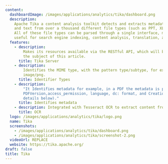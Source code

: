 ```yaml
---
content:
  dashboardImage: /images/applications/analytics/tika/dashboard.png
  description:
    Apache Tika a content analysis toolkit detects and extracts metadata
    and text from over a thousand different file types (such as PPT, XLS, and PDF).
    All of these file types can be parsed through a single interface, making Tika
    useful for search engine indexing, content analysis, translation, and much more.
  features:
    - description:
        Makes its resources available via the RESTful API, which will be
        the subject of this article.
      title: Tika Server
    - description:
        Identifies the MIME type, with the pattern type/subtype, for example,
        image/png.
      title: Identifier Types
    - description:
        "It Identifies metadata for example, in a PDF the metadata is pdf:
        PDFVersion,access_permission, language, dc: format, and Creation-Date (more
        details below)."
      title: Identifies metadata
    - description: Integrated with Tesseract OCR to extract content from images.
      title: OCR
  logo: /images/applications/analytics/tika/logo.png
  name: Tika
  screenshots:
    - /images/applications/analytics/tika/dashboard.png
    - /images/applications/analytics/tika/screenshot-2.png
  videoUrl: REPLACE
  website: https://tika.apache.org/
draft: false
title: Tika
---
```

